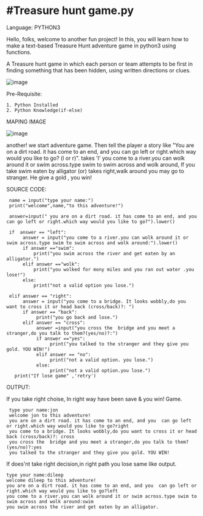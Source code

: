 # #Treasure hunt game.py

Language: PYTHON3

Hello, folks, welcome to another fun project! In this, you will learn how to make a
text-based Treasure Hunt adventure game in python3 using functions. 

A Treasure hunt game in which each person or team attempts to be first in finding something that has been hidden, using written directions or clues.
      
![image](https://miro.medium.com/v2/resize:fit:828/format:webp/1*wFVgskxviCjI0QIoJwY6Ig.jpeg)

Pre-Requisite:

    1. Python Installed
    2. Python Knowledge(if-else)


MAPING IMAGE

![image](https://i.imgur.com/llAJ1g4.png)

another! we start adventure game. Then tell the player a
story like "You are on a dirt road. it has come to an end, and you  can go left or right.which way would you like to go? (l or r)". takes 'l'
you come to a river.you can wolk around it or swim across.type swim to swim across and wolk around, If you take swim eaten by  alligator (or)
takes right,walk around you may go to stranger. He give a gold , you win!

SOURCE CODE:

     name = input("type your name:")
     print("welcome",name,"to this adventure!")

     answer=input(" you are on a dirt road. it has come to an end, and you  can go left or right.which way would you like to go?").lower()

     if  answer == "left":
          answer = input("you come to a river.you can wolk around it or swim across.type swim to swim across and wolk around:").lower()
          if answer =="swim":
              print("you swim across the river and get eaten by an alligator.")
          elif answer =="wolk":
              print("you wolked for mony miles and you ran out water .you lose!")
          else:
              print("not a valid option you lose.")
        
     elif answer == "right":
          answer = input("you come to a bridge. It looks wobbly,do you want to cross it or head back (cross/back)?: ")
          if answer == "back":
               print("you go back and lose.")
          elif answer == "cross":
               answer =input("you cross the  bridge and you meet a stranger,do you talk to them?(yes/no)?:")
               if answer =="yes":  
                    print("you talked to the stranger and they give you gold. YOU WIN!")
               elif answer == "no":
                    print("not a valid option. you lose.")
               else:
                    print("not a valid option.you lose.")
       print("If lose game" ,'retry')
       
OUTPUT:

If you take right choise, In right way have been save & you win! Game.

     type your name:jon
     welcome jon to this adventure!
     you are on a dirt road. it has come to an end, and you  can go left or right.which way would you like to go?right
     you come to a bridge. It looks wobbly,do you want to cross it or head back (cross/back)?: cross
     you cross the  bridge and you meet a stranger,do you talk to them?(yes/no)?:yes
     you talked to the stranger and they give you gold. YOU WIN!

If does'nt take right decision,in right path you lose same like output.

    type your name:dileep
    welcome dileep to this adventure!
    you are on a dirt road. it has come to an end, and you  can go left or right.which way would you like to go?left
    you come to a river.you can wolk around it or swim across.type swim to swim across and wolk around:swim
    you swim across the river and get eaten by an alligator.





